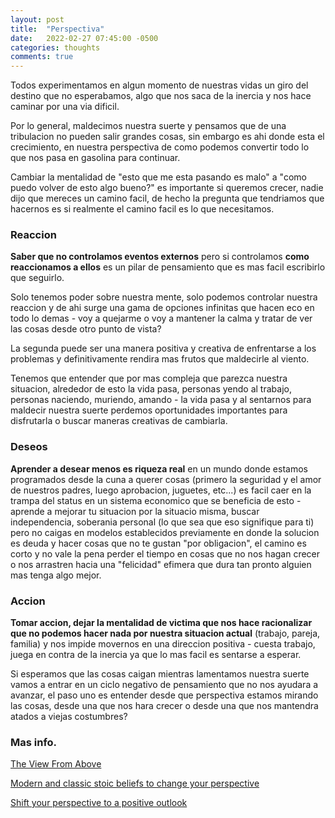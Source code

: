 ```yaml
---
layout: post
title:  "Perspectiva"
date:   2022-02-27 07:45:00 -0500
categories: thoughts
comments: true
---
```


Todos experimentamos en algun momento de nuestras vidas un giro del destino que no esperabamos, algo que nos saca de la inercia y nos hace caminar por una via dificil.

Por lo general, maldecimos nuestra suerte y pensamos que de una tribulacion no pueden salir grandes cosas, sin embargo es ahi donde esta el crecimiento, en nuestra perspectiva de como podemos convertir todo lo que nos pasa en gasolina para continuar.

Cambiar la mentalidad de "esto que me esta pasando es malo" a "como puedo volver de esto algo bueno?" es importante si queremos crecer, nadie dijo que mereces un camino facil, de hecho la pregunta que tendriamos que hacernos es si realmente el camino facil es lo que necesitamos.

### Reaccion
**Saber que no controlamos eventos externos** pero si controlamos **como reaccionamos a ellos** es un pilar de pensamiento que es mas facil escribirlo que seguirlo.

Solo tenemos poder sobre nuestra mente, solo podemos controlar nuestra reaccion y de ahi surge una gama de opciones infinitas que hacen eco en todo lo demas - voy a quejarme o voy a mantener la calma y tratar de ver las cosas desde otro punto de vista?

La segunda puede ser una manera positiva y creativa de enfrentarse a los problemas y definitivamente rendira mas frutos que maldecirle al viento.

Tenemos que entender que por mas compleja que parezca nuestra situacion, alrededor de esto la vida pasa, personas yendo al trabajo, personas naciendo, muriendo, amando - la vida pasa y al sentarnos para maldecir nuestra suerte perdemos oportunidades importantes para disfrutarla o buscar maneras creativas de cambiarla.

### Deseos

**Aprender a desear menos es riqueza real** en un mundo donde estamos programados desde la cuna a querer cosas (primero la seguridad y el amor de nuestros padres, luego aprobacion, juguetes, etc...) es facil caer en la trampa del status en un sistema economico que se beneficia de esto - aprende a mejorar tu situacion por la situacio misma, buscar independencia, soberania personal (lo que sea que eso signifique para ti) pero no caigas en modelos establecidos previamente en donde la solucion es deuda y hacer cosas que no te gustan "por obligacion", el camino es corto y no vale la pena perder el tiempo en cosas que no nos hagan crecer o nos arrastren hacia una "felicidad" efimera que dura tan pronto alguien mas tenga algo mejor.

### Accion

**Tomar accion, dejar la mentalidad de victima que nos hace racionalizar que no podemos hacer nada por nuestra situacion actual** (trabajo, pareja, familia) y nos impide movernos en una direccion positiva - cuesta trabajo, juega en contra de la inercia ya que lo mas facil es sentarse a esperar.

Si esperamos que las cosas caigan mientras lamentamos nuestra suerte vamos a entrar en un ciclo negativo de pensamiento que no nos ayudara a avanzar, el paso uno es entender desde que perspectiva estamos mirando las cosas, desde una que nos hara crecer o desde una que nos mantendra atados a viejas costumbres?

### Mas info.
[The View From Above](https://tricycle.org/magazine/view-above/)

[Modern and classic stoic beliefs to change your perspective](https://medium.com/the-ascent/modern-and-classic-stoic-beliefs-that-change-your-perspective-on-life-dc676132f0f3)

[Shift your perspective to a positive outlook](https://www.masterclass.com/articles/how-to-shift-your-perspective-to-have-a-positive-outlook#how-to-shift-your-perspective-to-have-a-positive-outlook)

